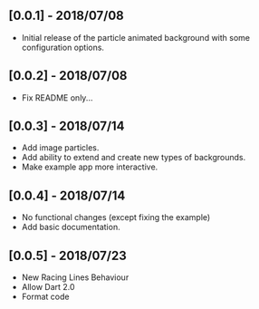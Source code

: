 ## [0.0.1] - 2018/07/08

* Initial release of the particle animated background with some configuration options.

## [0.0.2] - 2018/07/08

* Fix README only...

## [0.0.3] - 2018/07/14

* Add image particles.
* Add ability to extend and create new types of backgrounds.
* Make example app more interactive.

## [0.0.4] - 2018/07/14

* No functional changes (except fixing the example)
* Add basic documentation.

## [0.0.5] - 2018/07/23

* New Racing Lines Behaviour
* Allow Dart 2.0
* Format code

